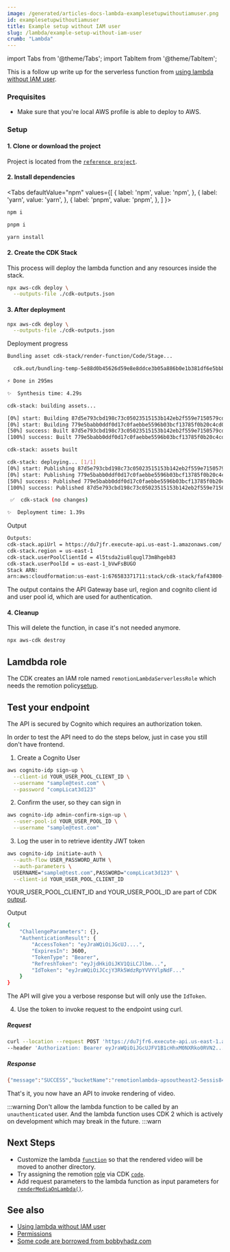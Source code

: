 ```yaml
---
image: /generated/articles-docs-lambda-examplesetupwithoutiamuser.png
id: examplesetupwithoutiamuser
title: Example setup without IAM user
slug: /lambda/example-setup-without-iam-user
crumb: "Lambda"
---
```

import Tabs from '@theme/Tabs';
import TabItem from '@theme/TabItem';

This is a follow up write up for the serverless function from [using lambda without IAM user](/docs/lambda/using-lambda-without-iam-user).

### Prequisites
- Make sure that you're local AWS profile is able to deploy to AWS.

### Setup

#### 1. Clone or download the project 
Project is located from the [`reference project`](https://github.com/alexfernandez803/example-lambda).

#### 2. Install dependencies

<Tabs
defaultValue="npm"
values={[
{ label: 'npm', value: 'npm', },
{ label: 'yarn', value: 'yarn', },
{ label: 'pnpm', value: 'pnpm', },
]
}>
<TabItem value="npm">

```bash
npm i
```

  </TabItem>

  <TabItem value="pnpm">

```bash
pnpm i
```

  </TabItem>
  <TabItem value="yarn">

```bash
yarn install
```

  </TabItem>

</Tabs>

#### 2. Create the CDK Stack
This process will deploy the lambda function and any resources inside the stack.

```bash
npx aws-cdk deploy \
  --outputs-file ./cdk-outputs.json
```

#### 3. After deployment

```bash
npx aws-cdk deploy \
  --outputs-file ./cdk-outputs.json
```
Deployment progress

```bash
Bundling asset cdk-stack/render-function/Code/Stage...

  cdk.out/bundling-temp-5e88d0b45626d59e8e8ddce3b05a886b0e1b381df6e5bbbea1dc2727080641a8/index.js  6.3mb ⚠️

⚡ Done in 295ms

✨  Synthesis time: 4.29s

cdk-stack: building assets...

[0%] start: Building 87d5e793cbd198c73c05023515153b142eb2f559e7150579cd2db53362c19b6e:676583371711-us-east-1
[0%] start: Building 779e5babb0ddf0d17c0faebbe5596b03bcf13785f0b20c4cd0fe0c5e616d5593:676583371711-us-east-1
[50%] success: Built 87d5e793cbd198c73c05023515153b142eb2f559e7150579cd2db53362c19b6e:676583371711-us-east-1
[100%] success: Built 779e5babb0ddf0d17c0faebbe5596b03bcf13785f0b20c4cd0fe0c5e616d5593:676583371711-us-east-1

cdk-stack: assets built

cdk-stack: deploying... [1/1]
[0%] start: Publishing 87d5e793cbd198c73c05023515153b142eb2f559e7150579cd2db53362c19b6e:676583371711-us-east-1
[0%] start: Publishing 779e5babb0ddf0d17c0faebbe5596b03bcf13785f0b20c4cd0fe0c5e616d5593:676583371711-us-east-1
[50%] success: Published 779e5babb0ddf0d17c0faebbe5596b03bcf13785f0b20c4cd0fe0c5e616d5593:676583371711-us-east-1
[100%] success: Published 87d5e793cbd198c73c05023515153b142eb2f559e7150579cd2db53362c19b6e:676583371711-us-east-1

 ✅  cdk-stack (no changes)

✨  Deployment time: 1.39s
```

 Output

```bash
Outputs:
cdk-stack.apiUrl = https://du7jfr.execute-api.us-east-1.amazonaws.com/
cdk-stack.region = us-east-1
cdk-stack.userPoolClientId = 4l5tsda2iu8lqugl73m8hgeb83
cdk-stack.userPoolId = us-east-1_bVwFsBUGO
Stack ARN:
arn:aws:cloudformation:us-east-1:676583371711:stack/cdk-stack/faf43800-9878-11ed-a070-0aacc64c8662

```

The output contains the API Gateway base url, region and cognito client id and user pool id, which are used for authentication.

#### 4. Cleanup

This will delete the function, in case it's not needed anymore.
```bash
npx aws-cdk destroy
```

## Lamdbda role
The CDK creates an IAM role named `remotionLambdaServerlessRole` which needs the remotion policy[setup](/docs/lambda/usinglambdawithoutiamuser).


## Test your endpoint
The API is secured by Cognito which requires an authorization token.

In order to test the API need to do the steps below, just in case you still don't have frontend.

1. Create a Cognito User

```bash
aws cognito-idp sign-up \
  --client-id YOUR_USER_POOL_CLIENT_ID \
  --username "sample@test.com" \
  --password "compLicat3d123"
```

2. Confirm the user, so they can sign in
```bash 
aws cognito-idp admin-confirm-sign-up \
  --user-pool-id YOUR_USER_POOL_ID \
  --username "sample@test.com"
```


3. Log the user in to retrieve identity JWT token
```bash
aws cognito-idp initiate-auth \
  --auth-flow USER_PASSWORD_AUTH \
  --auth-parameters \
  USERNAME="sample@test.com",PASSWORD="compLicat3d123" \
  --client-id YOUR_USER_POOL_CLIENT_ID

```
YOUR_USER_POOL_CLIENT_ID and YOUR_USER_POOL_ID are part of CDK [output](/docs/lambda/examplesetupwithoutiamuser#output).

Output
```bash
{
    "ChallengeParameters": {},
    "AuthenticationResult": {
        "AccessToken": "eyJraWQiOiJGcUJ....",
        "ExpiresIn": 3600,
        "TokenType": "Bearer",
        "RefreshToken": "eyJjdHkiOiJKV1QiLCJlbm...",
        "IdToken": "eyJraWQiOiJCcjY3Rk5WdzRpYVVYVlpNdF..."
    }
}
```
The API will give you a verbose response but will only use the `IdToken`.

4. Use the token to invoke request to the endpoint using curl.

  ##### Request
  ```bash 
  curl --location --request POST 'https://du7jfr6.execute-api.us-east-1.amazonaws.com/render' \
  --header 'Authorization: Bearer eyJraWQiOiJGcUJFV1B1cHhxM0NXRko0RVN2..........'
  ```
  ##### Response
  ```bash 
  {"message":"SUCCESS","bucketName":"remotionlambda-apsoutheast2-5essis84y1","renderId":"1pwhfhh11z"}
  ```


That's it, you now have an API to invoke rendering of video.


:::warning
Don't allow the lambda function to be called by an `unauthenticated` user. And the lambda function uses CDK 2 which is actively on development which may break in the future.
:::warn

## Next Steps
- Customize the lambda [`function`](https://github.com/alexfernandez803/example-lambda/blob/main/src/render-function/index.ts) so that the rendered video will be moved to another directory.
- Try assigning the remotion [role](/docs/lambda/using-lambda-without-iam-user#1--create-role-policy) via CDK [`code`](https://github.com/alexfernandez803/example-lambda/blob/main/lib/remotion-cdk-starter-stack.ts).
- Add request parameters to the lambda function as input parameters for [`renderMediaOnLambda()`](/docs/lambda/rendermediaonlambda).
 
## See also
- [Using lambda without IAM user](/docs/lambda/using-lambda-without-iam-user)
- [Permissions](/docs/lambda/permissions)
- [Some code are borrowed from bobbyhadz.com](https://bobbyhadz.com/blog/aws-cdk-api-authorizer)